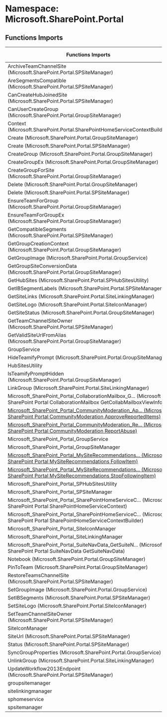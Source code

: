 # Namespace: Microsoft.SharePoint.Portal

## Functions Imports

Functions Imports | SPO | SP 2019 | SP 2016 | SP 2013
----------|:---:|:-------:|:-------:|:-------:
ArchiveTeamChannelSite (Microsoft.SharePoint.Portal.SPSiteManager) | ✅ | ❌ | ❌ | ❌
AreSegmentsCompatible (Microsoft.SharePoint.Portal.SPSiteManager) | ✅ | ❌ | ❌ | ❌
CanCreateHubJoinedSite (Microsoft.SharePoint.Portal.SPSiteManager) | ✅ | ❌ | ❌ | ❌
CanUserCreateGroup (Microsoft.SharePoint.Portal.GroupSiteManager) | ✅ | ✅ | ❌ | ❌
Context (Microsoft.SharePoint.Portal.SharePointHomeServiceContextBuilder) | ✅ | ✅ | ❌ | ❌
Create (Microsoft.SharePoint.Portal.GroupSiteManager) | ✅ | ✅ | ✅ | ❌
Create (Microsoft.SharePoint.Portal.SPSiteManager) | ✅ | ✅ | ❌ | ❌
CreateGroup (Microsoft.SharePoint.Portal.GroupSiteManager) | ✅ | ✅ | ❌ | ❌
CreateGroupEx (Microsoft.SharePoint.Portal.GroupSiteManager) | ✅ | ✅ | ❌ | ❌
CreateGroupForSite (Microsoft.SharePoint.Portal.GroupSiteManager) | ✅ | ✅ | ❌ | ❌
Delete (Microsoft.SharePoint.Portal.GroupSiteManager) | ✅ | ❌ | ❌ | ❌
Delete (Microsoft.SharePoint.Portal.SPSiteManager) | ✅ | ✅ | ❌ | ❌
EnsureTeamForGroup (Microsoft.SharePoint.Portal.GroupSiteManager) | ✅ | ❌ | ❌ | ❌
EnsureTeamForGroupEx (Microsoft.SharePoint.Portal.GroupSiteManager) | ✅ | ❌ | ❌ | ❌
GetCompatibleSegments (Microsoft.SharePoint.Portal.SPSiteManager) | ✅ | ❌ | ❌ | ❌
GetGroupCreationContext (Microsoft.SharePoint.Portal.GroupSiteManager) | ✅ | ✅ | ❌ | ❌
GetGroupImage (Microsoft.SharePoint.Portal.GroupService) | ✅ | ✅ | ❌ | ❌
GetGroupSiteConversionData (Microsoft.SharePoint.Portal.GroupSiteManager) | ✅ | ✅ | ❌ | ❌
GetHubSites (Microsoft.SharePoint.Portal.SPHubSitesUtility) | ✅ | ✅ | ❌ | ❌
GetIBSegmentLabels (Microsoft.SharePoint.Portal.SPSiteManager) | ✅ | ❌ | ❌ | ❌
GetSiteLinks (Microsoft.SharePoint.Portal.SiteLinkingManager) | ✅ | ✅ | ❌ | ❌
GetSiteLogo (Microsoft.SharePoint.Portal.SiteIconManager) | ✅ | ❌ | ❌ | ❌
GetSiteStatus (Microsoft.SharePoint.Portal.GroupSiteManager) | ✅ | ✅ | ✅ | ❌
GetTeamChannelSiteOwner (Microsoft.SharePoint.Portal.SPSiteManager) | ✅ | ❌ | ❌ | ❌
GetValidSiteUrlFromAlias (Microsoft.SharePoint.Portal.GroupSiteManager) | ✅ | ✅ | ❌ | ❌
GroupService | ✅ | ✅ | ❌ | ❌
HideTeamifyPrompt (Microsoft.SharePoint.Portal.GroupSiteManager) | ✅ | ❌ | ❌ | ❌
HubSitesUtility | ✅ | ✅ | ❌ | ❌
IsTeamifyPromptHidden (Microsoft.SharePoint.Portal.GroupSiteManager) | ✅ | ❌ | ❌ | ❌
LinkGroup (Microsoft.SharePoint.Portal.SiteLinkingManager) | ✅ | ✅ | ❌ | ❌
<span title="Microsoft_SharePoint_Portal_CollaborationMailbox_GetCollabMailboxViewInfo">Microsoft_SharePoint_Portal_CollaborationMailbox_G...</span> (Microsoft SharePoint Portal CollaborationMailbox GetCollabMailboxViewInfo) | ✅ | ✅ | ✅ | ✅
[<span title="Microsoft_SharePoint_Portal_CommunityModeration_ApproveReportedItems">Microsoft_SharePoint_Portal_CommunityModeration_Ap...</span> (Microsoft SharePoint Portal CommunityModeration ApproveReportedItems)](./Functions/Microsoft_SharePoint_Portal_CommunityModeration_ApproveReportedItems.md) | ✅ | ✅ | ✅ | ✅
[<span title="Microsoft_SharePoint_Portal_CommunityModeration_ReportAbuse">Microsoft_SharePoint_Portal_CommunityModeration_Re...</span> (Microsoft SharePoint Portal CommunityModeration ReportAbuse)](./Functions/Microsoft_SharePoint_Portal_CommunityModeration_ReportAbuse.md) | ✅ | ✅ | ✅ | ✅
Microsoft_SharePoint_Portal_GroupService | ✅ | ✅ | ❌ | ❌
Microsoft_SharePoint_Portal_GroupSiteManager | ✅ | ✅ | ✅ | ❌
[<span title="Microsoft_SharePoint_Portal_MySiteRecommendations_FollowItem">Microsoft_SharePoint_Portal_MySiteRecommendations...</span> (Microsoft SharePoint Portal MySiteRecommendations FollowItem)](./Functions/Microsoft_SharePoint_Portal_MySiteRecommendations_FollowItem.md) | ✅ | ✅ | ✅ | ✅
[<span title="Microsoft_SharePoint_Portal_MySiteRecommendations_StopFollowingItem">Microsoft_SharePoint_Portal_MySiteRecommendations...</span> (Microsoft SharePoint Portal MySiteRecommendations StopFollowingItem)](./Functions/Microsoft_SharePoint_Portal_MySiteRecommendations_StopFollowingItem.md) | ✅ | ✅ | ✅ | ✅
Microsoft_SharePoint_Portal_SPHubSitesUtility | ✅ | ✅ | ❌ | ❌
Microsoft_SharePoint_Portal_SPSiteManager | ✅ | ✅ | ❌ | ❌
<span title="Microsoft_SharePoint_Portal_SharePointHomeServiceContext">Microsoft_SharePoint_Portal_SharePointHomeServiceC...</span> (Microsoft SharePoint Portal SharePointHomeServiceContext) | ✅ | ✅ | ❌ | ❌
<span title="Microsoft_SharePoint_Portal_SharePointHomeServiceContextBuilder">Microsoft_SharePoint_Portal_SharePointHomeServiceC...</span> (Microsoft SharePoint Portal SharePointHomeServiceContextBuilder) | ✅ | ✅ | ❌ | ❌
Microsoft_SharePoint_Portal_SiteIconManager | ✅ | ❌ | ❌ | ❌
Microsoft_SharePoint_Portal_SiteLinkingManager | ✅ | ✅ | ❌ | ❌
<span title="Microsoft_SharePoint_Portal_SuiteNavData_GetSuiteNavData">Microsoft_SharePoint_Portal_SuiteNavData_GetSuiteN...</span> (Microsoft SharePoint Portal SuiteNavData GetSuiteNavData) | ✅ | ✅ | ✅ | ✅
Notebook (Microsoft.SharePoint.Portal.GroupSiteManager) | ✅ | ✅ | ✅ | ❌
PinToTeam (Microsoft.SharePoint.Portal.GroupSiteManager) | ✅ | ❌ | ❌ | ❌
RestoreTeamsChannelSite (Microsoft.SharePoint.Portal.SPSiteManager) | ✅ | ❌ | ❌ | ❌
SetGroupImage (Microsoft.SharePoint.Portal.GroupService) | ✅ | ✅ | ❌ | ❌
SetIBSegments (Microsoft.SharePoint.Portal.SPSiteManager) | ✅ | ❌ | ❌ | ❌
SetSiteLogo (Microsoft.SharePoint.Portal.SiteIconManager) | ✅ | ❌ | ❌ | ❌
SetTeamChannelSiteOwner (Microsoft.SharePoint.Portal.SPSiteManager) | ✅ | ❌ | ❌ | ❌
SiteIconManager | ✅ | ❌ | ❌ | ❌
SiteUrl (Microsoft.SharePoint.Portal.SPSiteManager) | ✅ | ❌ | ❌ | ❌
Status (Microsoft.SharePoint.Portal.SPSiteManager) | ✅ | ✅ | ❌ | ❌
SyncGroupProperties (Microsoft.SharePoint.Portal.GroupService) | ✅ | ✅ | ❌ | ❌
UnlinkGroup (Microsoft.SharePoint.Portal.SiteLinkingManager) | ✅ | ✅ | ❌ | ❌
UpdateWorkflow2013Endpoint (Microsoft.SharePoint.Portal.SPSiteManager) | ✅ | ❌ | ❌ | ❌
groupsitemanager | ✅ | ✅ | ✅ | ❌
sitelinkingmanager | ✅ | ✅ | ❌ | ❌
sphomeservice | ✅ | ✅ | ❌ | ❌
spsitemanager | ✅ | ✅ | ❌ | ❌